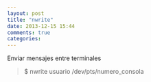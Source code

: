 ```yaml
---
layout: post
title: "nwrite"
date: 2013-12-15 15:44
comments: true
categories: 
---
```

Enviar mensajes entre terminales

>$ nwrite usuario /dev/pts/numero_consola

